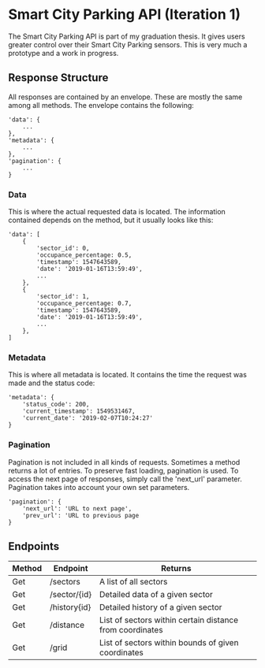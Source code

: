 # Smart City Parking API (Iteration 1)

The Smart City Parking API is part of my graduation thesis. It gives users greater control over their Smart City Parking sensors. This is very much a prototype and a work in progress.

## Response Structure

All responses are contained by an envelope. These are mostly the same among all methods. The envelope contains the following:

    'data': {
        ...
    },
    'metadata': {
        ...
    },
    'pagination': {
        ...
    }


### Data

This is where the actual requested data is located. The information contained depends on the method, but it usually looks like this:

    'data': [
        {
            'sector_id': 0,
            'occupance_percentage: 0.5,
            'timestamp': 1547643589,
            'date': '2019-01-16T13:59:49',
            ...
        },
        {
            'sector_id': 1,
            'occupance_percentage: 0.7,
            'timestamp': 1547643589,
            'date': '2019-01-16T13:59:49',
            ...
        },
    ]

### Metadata

This is where all metadata is located. It contains the time the request was made and the status code:

    'metadata': {
        'status_code': 200,
        'current_timestamp': 1549531467,
        'current_date': '2019-02-07T10:24:27'
    }

### Pagination

Pagination is not included in all kinds of requests. Sometimes a method returns a lot of entries. To preserve fast loading, pagination is used. To access the next page of responses, simply call the 'next_url' parameter. Pagination takes into account your own set parameters.

    'pagination': {
        'next_url': 'URL to next page',
        'prev_url': 'URL to previous page
    }

## Endpoints

| Method    | Endpoint      | Returns                                                       |
| --------- | ------------- | --------------------------------------------------------------|
| Get       | /sectors      | A list of all sectors                                         |
| Get       | /sector/{id}  | Detailed data of a given sector                               |
| Get       | /history{id}  | Detailed history of a given sector                            |
| Get       | /distance     | List of sectors within certain distance from coordinates      |
| Get       | /grid         | List of sectors within bounds of given coordinates            |